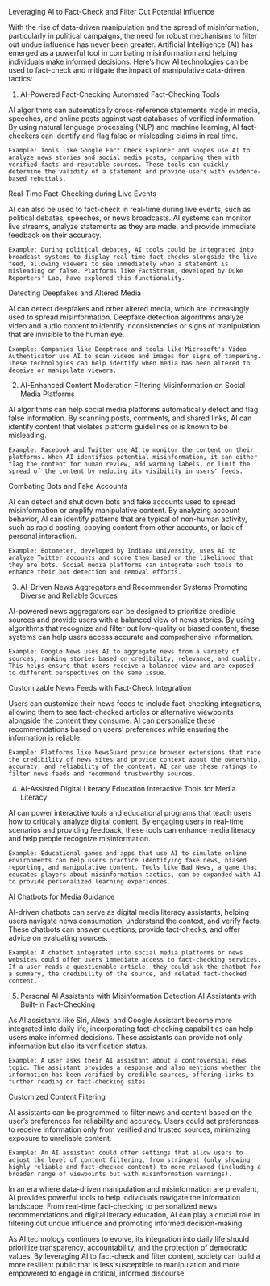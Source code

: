 Leveraging AI to Fact-Check and Filter Out Potential Influence

With the rise of data-driven manipulation and the spread of misinformation, particularly in political campaigns, the need for robust mechanisms to filter out undue influence has never been greater. Artificial Intelligence (AI) has emerged as a powerful tool in combating misinformation and helping individuals make informed decisions. Here’s how AI technologies can be used to fact-check and mitigate the impact of manipulative data-driven tactics:
1. AI-Powered Fact-Checking
Automated Fact-Checking Tools

AI algorithms can automatically cross-reference statements made in media, speeches, and online posts against vast databases of verified information. By using natural language processing (NLP) and machine learning, AI fact-checkers can identify and flag false or misleading claims in real time.

    Example: Tools like Google Fact Check Explorer and Snopes use AI to analyze news stories and social media posts, comparing them with verified facts and reputable sources. These tools can quickly determine the validity of a statement and provide users with evidence-based rebuttals.

Real-Time Fact-Checking during Live Events

AI can also be used to fact-check in real-time during live events, such as political debates, speeches, or news broadcasts. AI systems can monitor live streams, analyze statements as they are made, and provide immediate feedback on their accuracy.

    Example: During political debates, AI tools could be integrated into broadcast systems to display real-time fact-checks alongside the live feed, allowing viewers to see immediately when a statement is misleading or false. Platforms like FactStream, developed by Duke Reporters' Lab, have explored this functionality.

Detecting Deepfakes and Altered Media

AI can detect deepfakes and other altered media, which are increasingly used to spread misinformation. Deepfake detection algorithms analyze video and audio content to identify inconsistencies or signs of manipulation that are invisible to the human eye.

    Example: Companies like Deeptrace and tools like Microsoft's Video Authenticator use AI to scan videos and images for signs of tampering. These technologies can help identify when media has been altered to deceive or manipulate viewers.

2. AI-Enhanced Content Moderation
Filtering Misinformation on Social Media Platforms

AI algorithms can help social media platforms automatically detect and flag false information. By scanning posts, comments, and shared links, AI can identify content that violates platform guidelines or is known to be misleading.

    Example: Facebook and Twitter use AI to monitor the content on their platforms. When AI identifies potential misinformation, it can either flag the content for human review, add warning labels, or limit the spread of the content by reducing its visibility in users' feeds.

Combating Bots and Fake Accounts

AI can detect and shut down bots and fake accounts used to spread misinformation or amplify manipulative content. By analyzing account behavior, AI can identify patterns that are typical of non-human activity, such as rapid posting, copying content from other accounts, or lack of personal interaction.

    Example: Botometer, developed by Indiana University, uses AI to analyze Twitter accounts and score them based on the likelihood that they are bots. Social media platforms can integrate such tools to enhance their bot detection and removal efforts.

3. AI-Driven News Aggregators and Recommender Systems
Promoting Diverse and Reliable Sources

AI-powered news aggregators can be designed to prioritize credible sources and provide users with a balanced view of news stories. By using algorithms that recognize and filter out low-quality or biased content, these systems can help users access accurate and comprehensive information.

    Example: Google News uses AI to aggregate news from a variety of sources, ranking stories based on credibility, relevance, and quality. This helps ensure that users receive a balanced view and are exposed to different perspectives on the same issue.

Customizable News Feeds with Fact-Check Integration

Users can customize their news feeds to include fact-checking integrations, allowing them to see fact-checked articles or alternative viewpoints alongside the content they consume. AI can personalize these recommendations based on users’ preferences while ensuring the information is reliable.

    Example: Platforms like NewsGuard provide browser extensions that rate the credibility of news sites and provide context about the ownership, accuracy, and reliability of the content. AI can use these ratings to filter news feeds and recommend trustworthy sources.

4. AI-Assisted Digital Literacy Education
Interactive Tools for Media Literacy

AI can power interactive tools and educational programs that teach users how to critically analyze digital content. By engaging users in real-time scenarios and providing feedback, these tools can enhance media literacy and help people recognize misinformation.

    Example: Educational games and apps that use AI to simulate online environments can help users practice identifying fake news, biased reporting, and manipulative content. Tools like Bad News, a game that educates players about misinformation tactics, can be expanded with AI to provide personalized learning experiences.

AI Chatbots for Media Guidance

AI-driven chatbots can serve as digital media literacy assistants, helping users navigate news consumption, understand the context, and verify facts. These chatbots can answer questions, provide fact-checks, and offer advice on evaluating sources.

    Example: A chatbot integrated into social media platforms or news websites could offer users immediate access to fact-checking services. If a user reads a questionable article, they could ask the chatbot for a summary, the credibility of the source, and related fact-checked content.

5. Personal AI Assistants with Misinformation Detection
AI Assistants with Built-In Fact-Checking

As AI assistants like Siri, Alexa, and Google Assistant become more integrated into daily life, incorporating fact-checking capabilities can help users make informed decisions. These assistants can provide not only information but also its verification status.

    Example: A user asks their AI assistant about a controversial news topic. The assistant provides a response and also mentions whether the information has been verified by credible sources, offering links to further reading or fact-checking sites.

Customized Content Filtering

AI assistants can be programmed to filter news and content based on the user’s preferences for reliability and accuracy. Users could set preferences to receive information only from verified and trusted sources, minimizing exposure to unreliable content.

    Example: An AI assistant could offer settings that allow users to adjust the level of content filtering, from stringent (only showing highly reliable and fact-checked content) to more relaxed (including a broader range of viewpoints but with misinformation warnings).

In an era where data-driven manipulation and misinformation are prevalent, AI provides powerful tools to help individuals navigate the information landscape. From real-time fact-checking to personalized news recommendations and digital literacy education, AI can play a crucial role in filtering out undue influence and promoting informed decision-making.

As AI technology continues to evolve, its integration into daily life should prioritize transparency, accountability, and the protection of democratic values. By leveraging AI to fact-check and filter content, society can build a more resilient public that is less susceptible to manipulation and more empowered to engage in critical, informed discourse.
